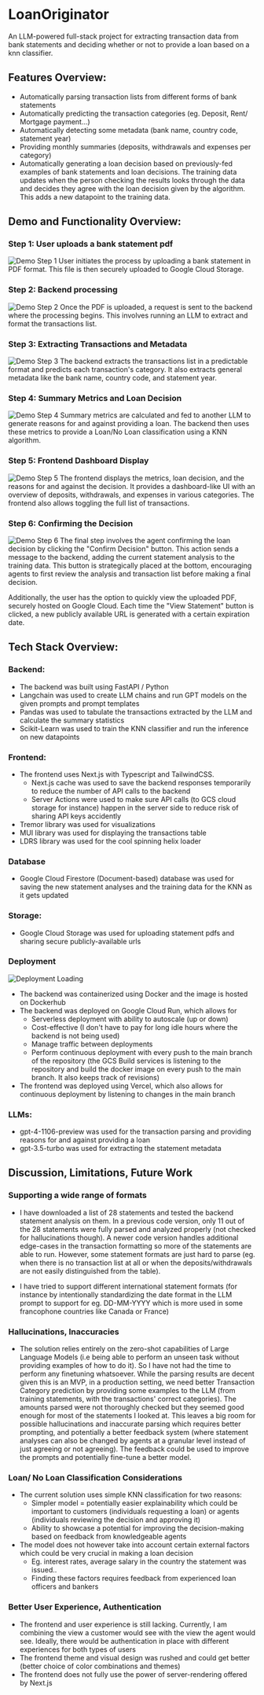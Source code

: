 # LoanOriginator
An LLM-powered full-stack project for extracting transaction data from bank statements and deciding whether or not to provide a loan based on a knn classifier.

## Features Overview:
- Automatically parsing transaction lists from different forms of bank statements
- Automatically predicting the transaction categories (eg. Deposit, Rent/ Mortgage payment...)
- Automatically detecting some metadata (bank name, country code, statement year)
- Providing monthly summaries (deposits, withdrawals and expenses per category)
- Automatically generating a loan decision based on previously-fed examples of bank statements and loan decisions. The training data updates when the person checking the results looks through the data and decides they agree with the loan decision given by the algorithm. This adds a new datapoint to the training data.

## Demo and Functionality Overview:

### Step 1: User uploads a bank statement pdf
![Demo Step 1](/images/demo_step_1.png)
User initiates the process by uploading a bank statement in PDF format. This file is then securely uploaded to Google Cloud Storage.

### Step 2: Backend processing
![Demo Step 2](/images/demo_step_2.png)
Once the PDF is uploaded, a request is sent to the backend where the processing begins. This involves running an LLM to extract and format the transactions list.

### Step 3: Extracting Transactions and Metadata
![Demo Step 3](/images/demo_step_3.png)
The backend extracts the transactions list in a predictable format and predicts each transaction's category. It also extracts general metadata like the bank name, country code, and statement year.

### Step 4: Summary Metrics and Loan Decision
![Demo Step 4](/images/demo_step_4.png)
Summary metrics are calculated and fed to another LLM to generate reasons for and against providing a loan. The backend then uses these metrics to provide a Loan/No Loan classification using a KNN algorithm.

### Step 5: Frontend Dashboard Display
![Demo Step 5](/images/demo_step_5.png)
The frontend displays the metrics, loan decision, and the reasons for and against the decision. It provides a dashboard-like UI with an overview of deposits, withdrawals, and expenses in various categories. The frontend also allows toggling the full list of transactions.

### Step 6: Confirming the Decision
![Demo Step 6](/images/demo_step_6.png)
The final step involves the agent confirming the loan decision by clicking the "Confirm Decision" button. This action sends a message to the backend, adding the current statement analysis to the training data. This button is strategically placed at the bottom, encouraging agents to first review the analysis and transaction list before making a final decision.

Additionally, the user has the option to quickly view the uploaded PDF, securely hosted on Google Cloud. Each time the "View Statement" button is clicked, a new publicly available URL is generated with a certain expiration date.


## Tech Stack Overview:
### Backend:
  - The backend was built using FastAPI / Python
  - Langchain was used to create LLM chains and run GPT models on the given prompts and prompt templates
  - Pandas was used to tabulate the transactions extracted by the LLM and calculate the summary statistics
  - Scikit-Learn was used to train the KNN classifier and run the inference on new datapoints

### Frontend:
  - The frontend uses Next.js with Typescript and TailwindCSS.
    - Next.js cache was used to save the backend responses temporarily to reduce the number of API calls to the backend
    - Server Actions were used to make sure API calls (to GCS cloud storage for instance) happen in the server side to reduce risk of sharing API keys accidently
  - Tremor library was used for visualizations
  - MUI library was used for displaying the transactions table
  - LDRS library was used for the cool spinning helix loader

### Database
  - Google Cloud Firestore (Document-based) database was used for saving the new statement analyses and the training data for the KNN as it gets updated
### Storage:
  - Google Cloud Storage was used for uploading statement pdfs and sharing secure publicly-available urls

### Deployment

![Deployment Loading](/images/deployment-loading.png)

  - The backend was containerized using Docker and the image is hosted on Dockerhub
  - The backend was deployed on Google Cloud Run, which allows for
    - Serverless deployment with ability to autoscale (up or down)
    - Cost-effective (I don't have to pay for long idle hours where the backend is not being used)
    - Manage traffic between deployments
    - Perform continuous deployment with every push to the main branch of the repository (the GCS Build services is listening to the repository and build the docker image on every push to the main branch. It also keeps track of revisions)
  - The frontend was deployed using Vercel, which also allows for continuous deployment by listening to changes in the main branch

### LLMs:
  - gpt-4-1106-preview was used for the transaction parsing and providing reasons for and against providing a loan
  - gpt-3.5-turbo was used for extracting the statement metadata

## Discussion, Limitations, Future Work

### Supporting a wide range of formats

- I have downloaded a list of 28 statements and tested the backend statement analysis on them. In a previous code version, only 11 out of the 28 statements were fully parsed and analyzed properly (not checked for hallucinations though). A newer code version handles additional edge-cases in the transaction formatting so more of the statements are able to run. However, some statement formats are just hard to parse (eg. when there is no transaction list at all or when the deposits/withdrawals are not easily distinguished from the table).

- I have tried to support different international statement formats (for instance by intentionally standardizing the date format in the LLM prompt to support for eg. DD-MM-YYYY which is more used in some francophone countries like Canada or France)

### Hallucinations, Inaccuracies
- The solution relies entirely on the zero-shot capabilities of Large Language Models (i.e being able to perform an unseen task without providing examples of how to do it). So I have not had the time to perform any finetuning whatsoever. While the parsing results are decent given this is an MVP, in a production setting, we need better Transaction Category prediction by providing some examples to the LLM (from training statements, with the transactions' correct categories). The amounts parsed were not thoroughly checked but they seemed good enough for most of the statements I looked at. This leaves a big room for possible hallucinations and inaccurate parsing which requires better prompting, and potentially a better feedback system (where statement analyses can also be changed by agents at a granular level instead of just agreeing or not agreeing). The feedback could be used to improve the prompts and potentially fine-tune a better model.

### Loan/ No Loan Classification Considerations
- The current solution uses simple KNN classification for two reasons:
  - Simpler model = potentially easier explainability which could be important to customers (individuals requesting a loan) or agents (individuals reviewing the decision and approving it)
  - Ability to showcase a potential for improving the decision-making based on feedback from knowledgeable agents
- The model does not however take into account certain external factors which could be very crucial in making a loan decision
  - Eg. interest rates, average salary in the country the statement was issued..
  - Finding these factors requires feedback from experienced loan officers and bankers
  

### Better User Experience, Authentication
- The frontend and user experience is still lacking. Currently, I am combining the view a customer would see with the view the agent would see. Ideally, there would be authentication in place with different experiences for both types of users
- The frontend theme and visual design was rushed and could get better (better choice of color combinations and themes)
- The frontend does not fully use the power of server-rendering offered by Next.js